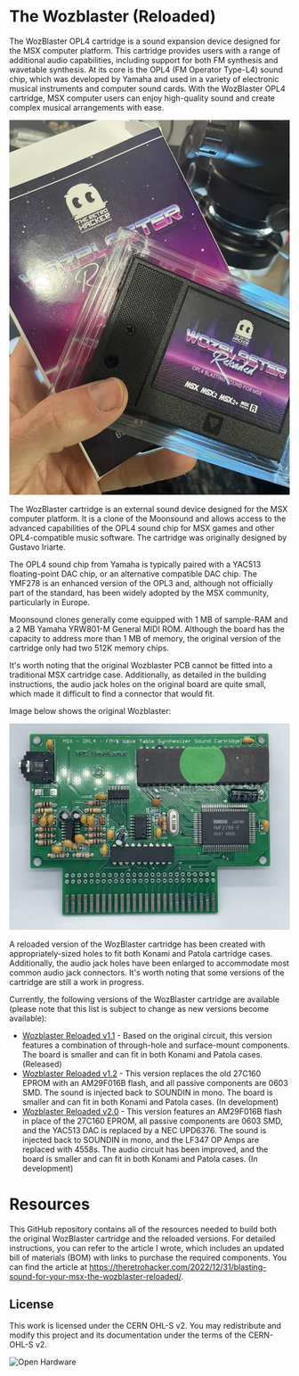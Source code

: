 # The Wozblaster (Reloaded)

The WozBlaster OPL4 cartridge is a sound expansion device designed for the MSX computer platform. This cartridge provides users with a range of additional audio capabilities, including support for both FM synthesis and wavetable synthesis. At its core is the OPL4 (FM Operator Type-L4) sound chip, which was developed by Yamaha and used in a variety of electronic musical instruments and computer sound cards. With the WozBlaster OPL4 cartridge, MSX computer users can enjoy high-quality sound and create complex musical arrangements with ease.

![The Wozblaster Reloaded Cartridge](images/20230216_121408225_iOS%20(Medium).jpg)

The WozBlaster cartridge is an external sound device designed for the MSX computer platform. It is a clone of the Moonsound and allows access to the advanced capabilities of the OPL4 sound chip for MSX games and other OPL4-compatible music software. The cartridge was originally designed by Gustavo Iriarte.

The OPL4 sound chip from Yamaha is typically paired with a YAC513 floating-point DAC chip, or an alternative compatible DAC chip. The YMF278 is an enhanced version of the OPL3 and, although not officially part of the standard, has been widely adopted by the MSX community, particularly in Europe.

Moonsound clones generally come equipped with 1 MB of sample-RAM and a 2 MB Yamaha YRW801-M General MIDI ROM. Although the board has the capacity to address more than 1 MB of memory, the original version of the cartridge only had two 512K memory chips.

It's worth noting that the original Wozblaster PCB cannot be fitted into a traditional MSX cartridge case. Additionally, as detailed in the building instructions, the audio jack holes on the original board are quite small, which made it difficult to find a connector that would fit.

Image below shows the original Wozblaster:

![The Original Wozblaster Board](images/20230101_212444857_iOS%20(Medium).jpg)

A reloaded version of the WozBlaster cartridge has been created with appropriately-sized holes to fit both Konami and Patola cartridge cases. Additionally, the audio jack holes have been enlarged to accommodate most common audio jack connectors. It's worth noting that some versions of the cartridge are still a work in progress.

Currently, the following versions of the WozBlaster cartridge are available (please note that this list is subject to change as new versions become available):

* [Wozblaster Reloaded v1.1](/hardware/reloaded_v1.1) - Based on the original circuit, this version features a combination of through-hole and surface-mount components. The board is smaller and can fit in both Konami and Patola cases. (Released)
* [Wozblaster Reloaded v1.2](/hardware/reloaded_v1.2) - This version replaces the old 27C160 EPROM with an AM29F016B flash, and all passive components are 0603 SMD. The sound is injected back to SOUNDIN in mono. The board is smaller and can fit in both Konami and Patola cases. (In development)
* [Wozblaster Reloaded v2.0](/hardware/reloaded_v2) - This version features an AM29F016B flash in place of the 27C160 EPROM, all passive components are 0603 SMD, and the YAC513 DAC is replaced by a NEC UPD6376. The sound is injected back to SOUNDIN in mono, and the LF347 OP Amps are replaced with 4558s. The audio circuit has been improved, and the board is smaller and can fit in both Konami and Patola cases. (In development)

# Resources

This GitHub repository contains all of the resources needed to build both the original WozBlaster cartridge and the reloaded versions. For detailed instructions, you can refer to the article I wrote, which includes an updated bill of materials (BOM) with links to purchase the required components. You can find the article at https://theretrohacker.com/2022/12/31/blasting-sound-for-your-msx-the-wozblaster-reloaded/.

## License 

This work is licensed under the CERN OHL-S v2. You may redistribute and modify this project and its documentation under the terms of the CERN-OHL-S v2.

![Open Hardware](https://raw.githubusercontent.com/cristianoag/trh9000/main/Images/1024px-Open-source-hardware-logo.svg.png)